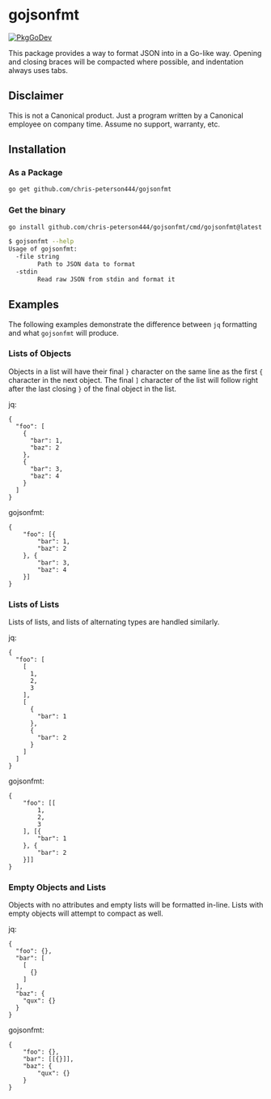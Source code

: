 # gojsonfmt

[![PkgGoDev](https://pkg.go.dev/badge/github.com/chris-peterson444/gojsonfmt)](https://pkg.go.dev/github.com/chris-peterson444/gojsonfmt)

This package provides a way to format JSON into in a Go-like way. Opening and
closing braces will be compacted where possible, and indentation always uses
tabs.

## Disclaimer

This is not a Canonical product. Just a program written by a Canonical employee
on company time. Assume no support, warranty, etc.

## Installation

### As a Package

```bash
go get github.com/chris-peterson444/gojsonfmt
```

### Get the binary

```bash
go install github.com/chris-peterson444/gojsonfmt/cmd/gojsonfmt@latest
```

```bash
$ gojsonfmt --help
Usage of gojsonfmt:
  -file string
        Path to JSON data to format
  -stdin
        Read raw JSON from stdin and format it
```

## Examples

The following examples demonstrate the difference between `jq` formatting and 
what `gojsonfmt` will produce. 

### Lists of Objects

Objects in a list will have their final `}` character on the same line as the
first `{` character in the next object. The final `]` character of the list
will follow right after the last closing `}` of the final object in the list.

jq: 

```
{
  "foo": [
    {
      "bar": 1,
      "baz": 2
    },
    {
      "bar": 3,
      "baz": 4
    }
  ]
}
```

gojsonfmt:

```
{
	"foo": [{
		"bar": 1,
		"baz": 2
	}, {
		"bar": 3,
		"baz": 4
	}]
}
```

### Lists of Lists

Lists of lists, and lists of alternating types are handled similarly.

jq:

```
{
  "foo": [
    [
      1,
      2,
      3
    ],
    [
      {
        "bar": 1
      },
      {
        "bar": 2
      }
    ]
  ]
}
```

gojsonfmt:

```
{
	"foo": [[
		1,
		2,
		3
	], [{
		"bar": 1
	}, {
		"bar": 2
	}]]
}
```

### Empty Objects and Lists

Objects with no attributes and empty lists will be formatted in-line. Lists
with empty objects will attempt to compact as well.

jq:

```
{
  "foo": {},
  "bar": [
    [
      {}
    ]
  ],
  "baz": {
    "qux": {}
  }
}
```

gojsonfmt:

```
{
	"foo": {},
	"bar": [[{}]],
	"baz": {
		"qux": {}
	}
}
```

### 
